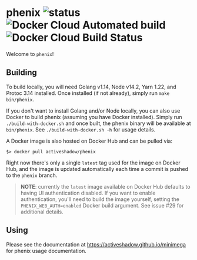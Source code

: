 # phenix ![status](https://img.shields.io/badge/status-alpha-red.svg) ![Docker Cloud Automated build](https://img.shields.io/docker/cloud/automated/activeshadow/phenix) ![Docker Cloud Build Status](https://img.shields.io/docker/cloud/build/activeshadow/phenix)

Welcome to `phenix`!

## Building

To build locally, you will need Golang v1.14, Node v14.2, Yarn 1.22, and Protoc 3.14 installed. Once
installed (if not already), simply run `make bin/phenix`.

If you don't want to install Golang and/or Node locally, you can also use
Docker to build phenix (assuming you have Docker installed). Simply run
`./build-with-docker.sh` and once built, the phenix binary will be available
at `bin/phenix`. See `./build-with-docker.sh -h` for usage details.

A Docker image is also hosted on Docker Hub and can be pulled via:

```
$> docker pull activeshadow/phenix
```

Right now there's only a single `latest` tag used for the image on Docker
Hub, and the image is updated automatically each time a commit is pushed to
the `phenix` branch.

> **NOTE**: currently the `latest` image available on Docker Hub defaults to
> having UI authentication disabled. If you want to enable authentication,
> you'll need to build the image yourself, setting the `PHENIX_WEB_AUTH=enabled`
> Docker build argument. See issue #29 for additional details.

## Using

Please see the documentation at https://activeshadow.github.io/minimega for
phenix usage documentation.
